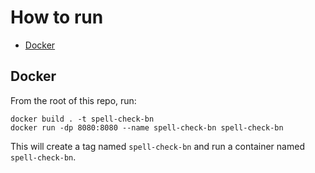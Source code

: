# How to run

- [Docker](##Docker)

## Docker
From the root of this repo, run:
```
docker build . -t spell-check-bn
docker run -dp 8080:8080 --name spell-check-bn spell-check-bn
```
This will create a tag named `spell-check-bn` and run a container named `spell-check-bn`.
